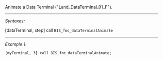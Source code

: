 Animate a Data Terminal ("Land_DataTerminal_01_F").


---
*Syntaxes:*

[dataTerminal, step] call `BIS_fnc_dataTerminalAnimate`

---
*Example 1:*

```sqf
[myTerminal, 3] call BIS_fnc_dataTerminalAnimate;
```